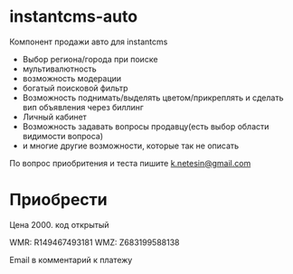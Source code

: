 instantcms-auto
===============
Компонент продажи авто для instantcms
- Выбор региона/города при поиске
- мультивалютность
- возможность модерации
- богатый поисковой фильтр
- Возможность поднимать/выделять цветом/прикреплять и сделать вип объявления через биллинг
- Личный кабинет
- Возможность задавать вопросы продавцу(есть выбор области видимости вопроса)
- и многие другие возможности, которые так не описать

По вопрос приобритения и теста пишите k.netesin@gmail.com

Приобрести
===============
Цена 2000. код открытый

WMR: R149467493181
WMZ: Z683199588138

Email в комментарий к платежу
